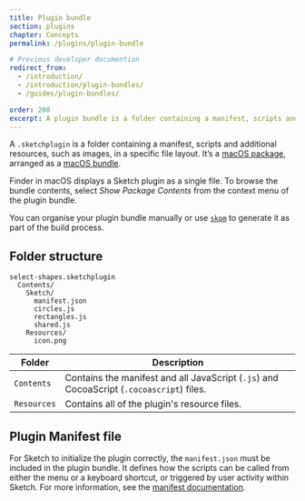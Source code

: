```yaml
---
title: Plugin bundle
section: plugins
chapter: Concepts
permalink: /plugins/plugin-bundle

# Previous developer documention
redirect_from:
  - /introduction/
  - /introduction/plugin-bundles/
  - /guides/plugin-bundles/

order: 200
excerpt: A plugin bundle is a folder containing a manifest, scripts and additional resources, such as images, in a specific file layout
---
```


A `.sketchplugin` is a folder containing a manifest, scripts and additional resources, such as images, in a specific file layout. It’s a [macOS package](https://developer.apple.com/library/mac/documentation/CoreFoundation/Conceptual/CFBundles/DocumentPackages/DocumentPackages.html#//apple_ref/doc/uid/10000123i-CH106-SW1), arranged as a [macOS bundle](https://developer.apple.com/library/mac/documentation/CoreFoundation/Conceptual/CFBundles/AboutBundles/AboutBundles.html#//apple_ref/doc/uid/10000123i-CH100-SW1).

Finder in macOS displays a Sketch plugin as a single file. To browse the bundle contents, select _Show Package Contents_ from the context menu of the plugin bundle.

You can organise your plugin bundle manually or use [`skpm`](https://github.com/skpm/skpm) to generate it as part of the build process.

## Folder structure

```log
select-shapes.sketchplugin
  Contents/
    Sketch/
      manifest.json
      circles.js
      rectangles.js
      shared.js
    Resources/
      icon.png
```

| Folder      | Description                                                                              |
| ----------- | ---------------------------------------------------------------------------------------- |
| `Contents`  | Contains the manifest and all JavaScript (`.js`) and CocoaScript (`.cocoascript`) files. |
| `Resources` | Contains all of the plugin's resource files.                                             |

## Plugin Manifest file

For Sketch to initialize the plugin correctly, the `manifest.json` must be included in the plugin bundle. It defines how the scripts can be called from either the menu or a keyboard shortcut, or triggered by user activity within Sketch. For more information, see the [manifest documentation](/plugins/plugin-manifest).
